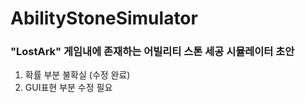 # AbilityStoneSimulator
### "LostArk" 게임내에 존재하는 어빌리티 스톤 세공 시뮬레이터 초안
1. 확률 부분 불확실  (수정 완료)
2. GUI표현 부분 수정 필요
